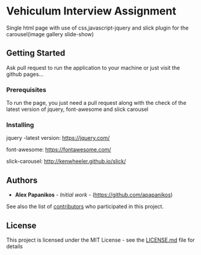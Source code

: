 # Vehiculum Interview Assignment

Single html page with use of css,javascript-jquery and slick plugin for the carousel(image gallery slide-show)

## Getting Started

Ask pull request to run the application to your machine or just visit the github pages...

### Prerequisites

To run the page, you just need a pull request along with the check of the latest version of jquery, font-awesome and slick carousel


### Installing

jquery -latest version: https://jquery.com/

font-awesome: https://fontawesome.com/

slick-carousel: http://kenwheeler.github.io/slick/

## Authors

* **Alex Papanikos** - *Initial work* - (https://github.com/apapanikos)

See also the list of [contributors](https://github.com/apapanikos/vehiculum-assignment/contributors) who participated in this project.

## License

This project is licensed under the MIT License - see the [LICENSE.md](LICENSE.md) file for details
